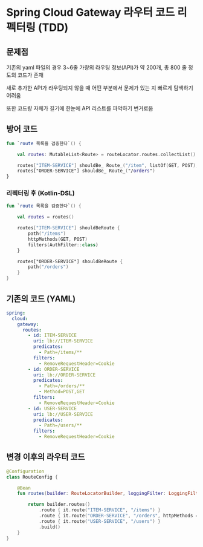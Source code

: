 # Spring Cloud Gateway 라우터 코드 리펙터링 (TDD)

## 문제점

기존의 yaml 파일의 경우 3~6줄 가량의 라우팅 정보(API)가 약 200개, 총 800 줄 정도의 코드가 존재

새로 추가한 API가 라우팅되지 않을 때 어떤 부분에서 문제가 있는 지 빠르게 탐색하기 어려움

또한 코드량 자체가 길기에 한눈에 API 리스트를 파악하기 번거로움



## 방어 코드

```kotlin
fun `route 목록을 검증한다`() {

    val routes: MutableList<Route> = routeLocator.routes.collectList().block()!!

    routes["ITEM-SERVICE"] shouldBe_ Route_("/item", listOf(GET, POST), AuthFilter::class)
    routes["ORDER-SERVICE"] shouldBe_ Route_("/orders")
}
```

### 리펙터링 후 (Kotlin-DSL)

```kotlin
fun `route 목록을 검증한다`() {

    val routes = routes()

    routes["ITEM-SERVICE"] shouldBeRoute {
        path("/items")
        httpMethods(GET, POST)
        filters(AuthFilter::class)
    }

    routes["ORDER-SERVICE"] shouldBeRoute {
        path("/orders")
    }
}

```

## 기존의 코드 (YAML)

```yaml
spring:
  cloud:
    gateway:
      routes:
        - id: ITEM-SERVICE
          uri: lb://ITEM-SERVICE
          predicates:
            - Path=/items/**
          filters:
            - RemoveRequestHeader=Cookie
        - id: ORDER-SERVICE
          uri: lb://ORDER-SERVICE
          predicates:
            - Path=/orders/**
            - Method=POST,GET
          filters:
            - RemoveRequestHeader=Cookie
        - id: USER-SERVICE
          uri: lb://USER-SERVICE
          predicates:
            - Path=/users/**
          filters:
            - RemoveRequestHeader=Cookie
```

## 변경 이후의 라우터 코드

```kotlin
@Configuration
class RouteConfig {

    @Bean
    fun routes(builder: RouteLocatorBuilder, loggingFilter: LoggingFilter): RouteLocator {

        return builder.routes()
            .route { it.route("ITEM-SERVICE", "/items") }
            .route { it.route("ORDER-SERVICE", "/orders", httpMethods = arrayOf(POST, GET)) }
            .route { it.route("USER-SERVICE", "/users") }
            .build()
    }
}
```